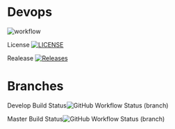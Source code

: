 # Devops 

![workflow](https://github.com/DonisioRash/devops/actions/workflows/main.yml/badge.svg)

License [![LICENSE](https://img.shields.io/github/license/DonisioRash/devops.svg?style=flat-square)](https://github.com/DonisioRash/devops/blob/master/LICENSE)

Realease [![Releases](https://img.shields.io/github/release/DonisioRash/devops/all.svg?style=flat-square)](https://github.com/DonisioRash/devops/releases)

# Branches
Develop Build Status![GitHub Workflow Status (branch)](https://img.shields.io/github/actions/workflow/status/DonisioRash/devops/main.yml?branch=develop)

Master Build Status![GitHub Workflow Status (branch)](https://img.shields.io/github/actions/workflow/status/DonisioRash/devops/main.yml?branch=master)
